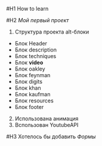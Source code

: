 #H1 How to learn

#H2 _Мой первый проект_
1. Структура проекта alt-блоки
* Блок Header
* Блок description
* Блок techniques
* Блок **video**
* Блок oakley
* Блок feynman
* Блок digits
* Блок khan
* Блок kaufman
* Блок resources
* Блок footer
2. Использована анимация
3. Bспользован  YoutubeAPI

#H3 Хотелось бы добавить _Формы_
